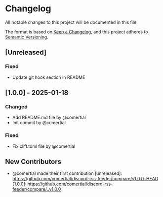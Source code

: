 # Changelog

All notable changes to this project will be documented in this file.

The format is based on [Keep a Changelog](https://keepachangelog.com/en/1.0.0/),
and this project adheres to [Semantic Versioning](https://semver.org/spec/v2.0.0.html).

## [Unreleased]

### Fixed
- Update git hook section in README

## [1.0.0] - 2025-01-18

### Changed
- Add README.md file by @comertial
- Init commit by @comertial

### Fixed
- Fix cliff.toml file by @comertial

## New Contributors
* @comertial made their first contribution
[unreleased]: https://github.com/comertial/discord-rss-feeder/compare/v1.0.0..HEAD
[1.0.0]: https://github.com/comertial/discord-rss-feeder/compare/..v1.0.0

<!-- generated by git-cliff -->
